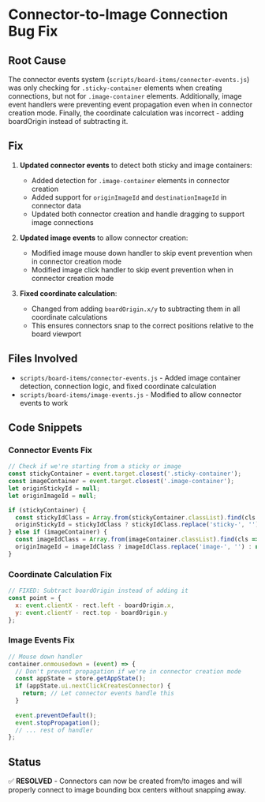 # Connector-to-Image Connection Bug Fix

## Root Cause
The connector events system (`scripts/board-items/connector-events.js`) was only checking for `.sticky-container` elements when creating connections, but not for `.image-container` elements. Additionally, image event handlers were preventing event propagation even when in connector creation mode. Finally, the coordinate calculation was incorrect - adding boardOrigin instead of subtracting it.

## Fix
1. **Updated connector events** to detect both sticky and image containers:
   - Added detection for `.image-container` elements in connector creation
   - Added support for `originImageId` and `destinationImageId` in connector data
   - Updated both connector creation and handle dragging to support image connections

2. **Updated image events** to allow connector creation:
   - Modified image mouse down handler to skip event prevention when in connector creation mode
   - Modified image click handler to skip event prevention when in connector creation mode

3. **Fixed coordinate calculation**:
   - Changed from adding `boardOrigin.x/y` to subtracting them in all coordinate calculations
   - This ensures connectors snap to the correct positions relative to the board viewport

## Files Involved
- `scripts/board-items/connector-events.js` - Added image container detection, connection logic, and fixed coordinate calculation
- `scripts/board-items/image-events.js` - Modified to allow connector events to work

## Code Snippets

### Connector Events Fix
```javascript
// Check if we're starting from a sticky or image
const stickyContainer = event.target.closest('.sticky-container');
const imageContainer = event.target.closest('.image-container');
let originStickyId = null;
let originImageId = null;

if (stickyContainer) {
  const stickyIdClass = Array.from(stickyContainer.classList).find(cls => cls.startsWith('sticky-'));
  originStickyId = stickyIdClass ? stickyIdClass.replace('sticky-', '') : null;
} else if (imageContainer) {
  const imageIdClass = Array.from(imageContainer.classList).find(cls => cls.startsWith('image-'));
  originImageId = imageIdClass ? imageIdClass.replace('image-', '') : null;
}
```

### Coordinate Calculation Fix
```javascript
// FIXED: Subtract boardOrigin instead of adding it
const point = {
  x: event.clientX - rect.left - boardOrigin.x,
  y: event.clientY - rect.top - boardOrigin.y
};
```

### Image Events Fix
```javascript
// Mouse down handler
container.onmousedown = (event) => {
  // Don't prevent propagation if we're in connector creation mode
  const appState = store.getAppState();
  if (appState.ui.nextClickCreatesConnector) {
    return; // Let connector events handle this
  }
  
  event.preventDefault();
  event.stopPropagation();
  // ... rest of handler
};
```

## Status
✅ **RESOLVED** - Connectors can now be created from/to images and will properly connect to image bounding box centers without snapping away.
